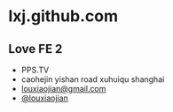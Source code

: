 #  lxj.github.com

## Love FE 2

- PPS.TV
- caohejin yishan road xuhuiqu shanghai
- louxiaojian@gmail.com
- [@louxiaojian](http://weibo.com/aleclou)
